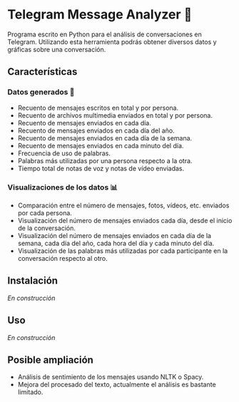 # Telegram Message Analyzer 💬

Programa escrito en Python para el análisis de conversaciones en Telegram. Utilizando esta herramienta podrás obtener diversos datos y gráficas sobre una conversación.

## Características
### Datos generados 📝
- Recuento de mensajes escritos en total y por persona.
- Recuento de archivos multimedia enviados en total y por persona.
- Recuento de mensajes enviados en cada día.
- Recuento de mensajes enviados en cada día del año.
- Recuento de mensajes enviados en cada día de la semana.
- Recuento de mensajes enviados en cada minuto del día.
- Frecuencia de uso de palabras.
- Palabras más utilizadas por una persona respecto a la otra.
- Tiempo total de notas de voz y notas de vídeo enviadas.

### Visualizaciones de los datos 📊
- Comparación entre el número de mensajes, fotos, vídeos, etc. enviados por cada persona.
- Visualización del número de mensajes enviados cada día, desde el inicio de la conversación.
- Visualización del número de mensajes enviados en cada día de la semana, cada día del año, cada hora del día y cada minuto del día.
- Visualización de las palabras más utilizadas por cada participante en la conversación respecto al otro.

## Instalación
_En construcción_

## Uso
_En construcción_

## Posible ampliación
- Análisis de sentimiento de los mensajes usando NLTK o Spacy.
- Mejora del procesado del texto, actualmente el análisis es bastante limitado.